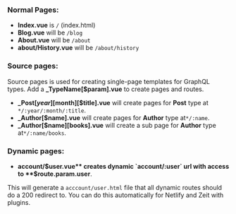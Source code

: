 ### Normal Pages:
- **Index.vue** is `/` (index.html)
- **Blog.vue** will be `/blog`
- **About.vue** will be `/about`
- **about/History.vue** will be `/about/history`

### Source pages:
Source pages is used for creating single-page templates for GraphQL types.
Add a **_TypeName[$param].vue** to create pages and routes.

- **_Post[$year][$month][$title].vue** will create pages for **Post** type at `*/:year/:month/:title`.
- **_Author[$name].vue** will create pages for **Author** type  at`*/:name`.
- **_Author[$name][books].vue** will create a sub page for **Author** type at`*/:name/books`.


### Dynamic pages:
- **account/$user.vue** creates dynamic `account/:user` url with access to **$route.param.user**.

This will generate a `acccount/user.html` file that all dynamic routes should do a 200 redirect to. You can do this automatically for Netlify and Zeit with plugins.
